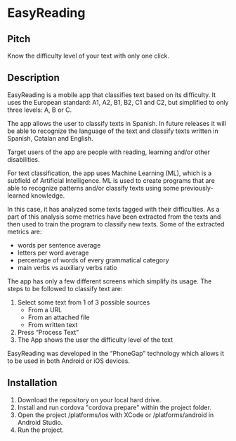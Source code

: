 # EasyReading

## Pitch
Know the difficulty level of your text with only one click.

## Description
EasyReading is a mobile app that classifies text based on its difficulty. It uses the European standard: A1, A2, B1, B2, C1 and C2, but simplified to only three levels: A, B or C.

The app allows the user to classify texts in Spanish. In future releases it will be able to recognize the language of the text and classify texts written in Spanish, Catalan and English. 

Target users of the app are people with reading, learning and/or other disabilities.

For text classification, the app uses Machine Learning (ML), which is a subfield of Artificial Intelligence. ML is used to create programs that are able to recognize patterns and/or classify texts using some previously-learned knowledge. 

In this case, it has analyzed some texts tagged with their difficulties. As a part of this analysis some metrics have been extracted from the texts and then used to train the program to classify new texts. Some of the extracted metrics are:
- words per sentence average
- letters per word average
- percentage of words of every grammatical category
- main verbs vs auxiliary verbs ratio

The app has only a few different screens which simplify its usage. The steps to be followed to classify text are:
1. Select some text from 1 of 3 possible sources
      - From a URL
      - From an attached file
      - From written text
2. Press “Process Text”
3. The App shows the user the difficulty level of the text

EasyReading was developed in the “PhoneGap” technology which allows it to be used in both Android or iOS devices.

## Installation

1. Download the repository on your local hard drive.
2. Install and run cordova "cordova prepare" within the project folder.
3. Open the project /platforms/ios with XCode or /platforms/android in Android Studio.
4. Run the project.
